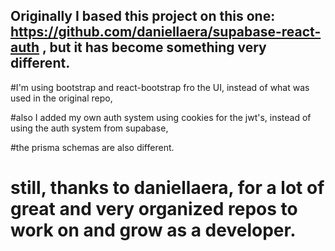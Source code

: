 ## Originally I based this project on this one: https://github.com/daniellaera/supabase-react-auth , but it has become something very different. 

#I'm using bootstrap and react-bootstrap fro the UI, instead of what was used in the original repo, 

#also I added my own auth system using cookies for the jwt's, instead of using the auth system from supabase, 

#the prisma schemas are also different.
 
# still, thanks to daniellaera, for a lot of great and very organized repos to work on and grow as a developer.

